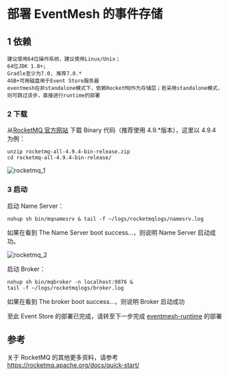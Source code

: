 # 部署 EventMesh 的事件存储

## 1 依赖

```
建议使用64位操作系统，建议使用Linux/Unix；
64位JDK 1.8+;
Gradle至少为7.0, 推荐7.0.*
4GB+可用磁盘用于Event Store服务器
eventmesh在非standalone模式下，依赖RocketMQ作为存储层；若采用standalone模式，则可跳过该步，直接进行runtime的部署
```

### 2 下载

从[RocketMQ 官方网站](https://rocketmq.apache.org/download/) 下载 Binary 代码（推荐使用 4.9.*版本），这里以 4.9.4 为例：

```
unzip rocketmq-all-4.9.4-bin-release.zip
cd rocketmq-all-4.9.4-bin-release/
```

![rocketmq_1](/images/install/rocketmq_1.png)

### 3 启动

启动 Name Server：

```
nohup sh bin/mqnamesrv & tail -f ~/logs/rocketmqlogs/namesrv.log
```

如果在看到 The Name Server boot success...，则说明 Name Server 启动成功。

![rocketmq_2](/images/install/rocketmq_2.png)

启动 Broker：

```
nohup sh bin/mqbroker -n localhost:9876 &
tail -f ~/logs/rocketmqlogs/broker.log
```

如果在看到 The broker boot success...，则说明 Broker 启动成功

至此 Event Store 的部署已完成，请转至下一步完成 [eventmesh-runtime](https://github.com/apache/incubator-eventmesh/blob/master/docs/zh/instruction/03-runtime.md) 的部署


## 参考
关于 RocketMQ 的其他更多资料，请参考 <https://rocketmq.apache.org/docs/quick-start/>
